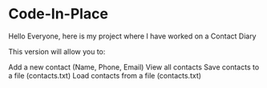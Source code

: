 # Code-In-Place
Hello Everyone, here is my project where I have worked on a Contact Diary

This version will allow you to:

Add a new contact (Name, Phone, Email)
View all contacts
Save contacts to a file (contacts.txt)
Load contacts from a file (contacts.txt)

